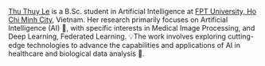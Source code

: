 <a href="https://shuilee.github.io/">Thu Thuy Le</a> is a B.Sc. student in Artificial Intelligence at <a href="https://hcmuni.fpt.edu.vn/en-US/home">FPT University, Ho Chi Minh City</a>, Vietnam. Her research primarily focuses on Artificial Intelligence (AI) 🤖, with specific interests in Medical Image Processing, and Deep Learning, Federated Learning. 💡The work involves exploring cutting-edge technologies to advance the capabilities and applications of AI in healthcare and biological data analysis 🔬.